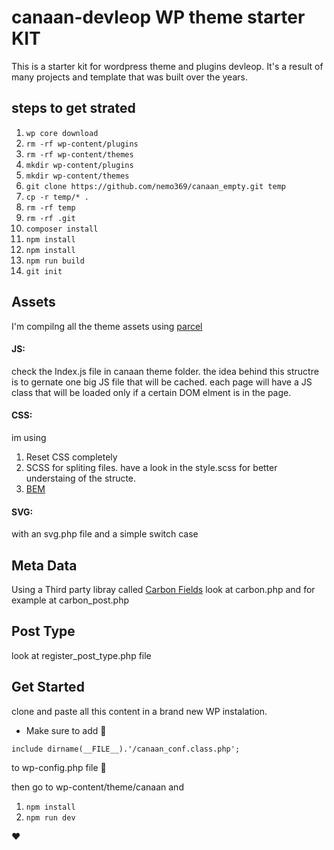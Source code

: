 # canaan-devleop WP theme starter KIT
This is a starter kit for wordpress theme and plugins devleop. It's a result of many projects and template that was built over the years.

## steps to get strated
1. ````wp core download````
1. ````rm -rf wp-content/plugins````
1. ````rm -rf wp-content/themes````
1. ````mkdir wp-content/plugins````
1. ````mkdir wp-content/themes````
1. ````git clone https://github.com/nemo369/canaan_empty.git temp````
1. ````cp -r temp/* .````
1. ````rm -rf temp````
1. ````rm -rf .git````
1. ````composer install````
1. ````npm install````
1. ````npm install````
1. ````npm run build````
1. ````git init````

## Assets

I'm compilng all the theme assets using  [parcel](https://parceljs.org/)

#### JS:
check the Index.js file in canaan theme folder. the idea behind this structre is to gernate one big JS file that will be cached. each page will have a JS class that will be loaded only if a certain DOM elment is in the page.

#### CSS:
im using 
1. Reset CSS completely
1. SCSS for spliting files. have a look in the style.scss for better understaing of the structe.
1. [BEM](http://getbem.com/introduction/)


#### SVG:
with an svg.php file and a simple switch case

## Meta Data

Using a Third party libray called [Carbon Fields](https://docs.carbonfields.net/#/)
look at carbon.php and for example at carbon_post.php

## Post Type

look at register_post_type.php file

## Get Started 

clone and paste all this content in a brand new WP instalation.
* Make sure to add 📢
````if (file_exists(dirname(__FILE__).'/canaan_conf.class.php'))
include dirname(__FILE__).'/canaan_conf.class.php';
```` 
to wp-config.php file 📢

then go to wp-content/theme/canaan and 
1. ````npm install```` 
1. ````npm run dev```` 

❤️


